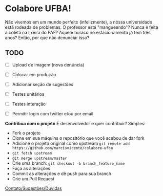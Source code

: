 **Colabore UFBA!**
==================

Não vivemos em um mundo perfeito (infelizmente), a nossa universidade está rodeada de problemas. O professor está "mangueando"? Nunca é feita a coleta na lixeira do PAF? Aquele buraco no estacionamento já tem três anos? Então, por que não denunciar isso?

**TODO**
----
- [ ] Upload de imagem (nova denúncia)
- [ ] Colocar em produção
- [ ] Adicionar seção de sugestões
- [ ] Testes unitários
- [ ] Testes interação
- [ ] Permitir login com twitter e/ou por email


**Contribua com o projeto**
É desenvolvedor e quer contribuir? Simples:

- Fork o projeto
- Clone em sua máquina o repositório que você acabou de dar fork
- Adicione o projeto original como upstream `git remote add https://github.com/marciovicente/colabore-ufba`
- `git fetch upstream`
- `git merge upstream/master`
- Crie uma branch: `git checkout -b branch_feature_name`
- Faça as alterações
- Commit as alterações e dê push para sua branch
- Crie um Pull Request

[Contato/Sugestões/Dúvidas](mailto:marciovicente.filho@gmail.com)

